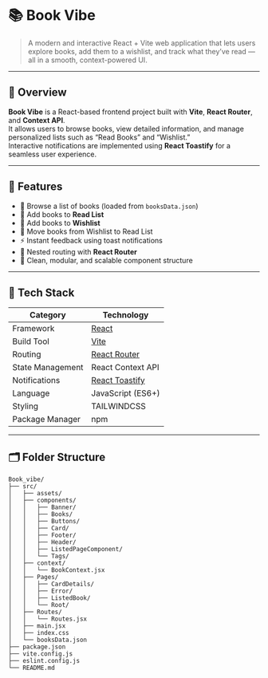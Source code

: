 # 📚 Book Vibe

> A modern and interactive React + Vite web application that lets users explore books, add them to a wishlist, and track what they’ve read — all in a smooth, context-powered UI.

---

## 🌟 Overview

**Book Vibe** is a React-based frontend project built with **Vite**, **React Router**, and **Context API**.  
It allows users to browse books, view detailed information, and manage personalized lists such as “Read Books” and “Wishlist.”  
Interactive notifications are implemented using **React Toastify** for a seamless user experience.

---

## 🚀 Features

- 📖 Browse a list of books (loaded from `booksData.json`)
- 💾 Add books to **Read List**
- 💙 Add books to **Wishlist**
- 🔄 Move books from Wishlist to Read List
- ⚡ Instant feedback using toast notifications
- 🧭 Nested routing with **React Router**
- 💅 Clean, modular, and scalable component structure

---

## 🧩 Tech Stack

| Category | Technology |
|-----------|-------------|
| Framework | [React](https://reactjs.org/) |
| Build Tool | [Vite](https://vitejs.dev/) |
| Routing | [React Router](https://reactrouter.com/) |
| State Management | React Context API |
| Notifications | [React Toastify](https://fkhadra.github.io/react-toastify/introduction) |
| Language | JavaScript (ES6+) |
| Styling | TAILWINDCSS |
| Package Manager | npm |

---

## 🗂 Folder Structure

```plaintext
Book_vibe/
├── src/
│   ├── assets/
│   ├── components/
│   │   ├── Banner/
│   │   ├── Books/
│   │   ├── Buttons/
│   │   ├── Card/
│   │   ├── Footer/
│   │   ├── Header/
│   │   ├── ListedPageComponent/
│   │   └── Tags/
│   ├── context/
│   │   └── BookContext.jsx
│   ├── Pages/
│   │   ├── CardDetails/
│   │   ├── Error/
│   │   ├── ListedBook/
│   │   └── Root/
│   ├── Routes/
│   │   └── Routes.jsx
│   ├── main.jsx
│   ├── index.css
│   └── booksData.json
├── package.json
├── vite.config.js
├── eslint.config.js
└── README.md

